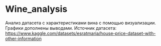 # Wine_analysis
Анализ датасета с характеристиками вина с помощью визуализации.
Графики дополнены выводами.
Источник датасета: https://www.kaggle.com/datasets/esratmaria/house-price-dataset-with-other-information
